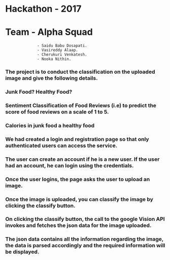 # Hackathon - 2017

# Team - Alpha Squad

                  - Saidu Babu Dosapati.
                  - Vasireddy Alaap.
                  - Cherukuri Venkatesh.
                  - Nooka Nithin.


### The project is to conduct the classification on the uploaded image and give the following details.
### Junk Food? Healthy Food?  
### Sentiment Classification of Food Reviews (i.e) to predict the score of food reviews on a scale of 1 to 5.
### Calories in junk food a healthy food 
### We had created a login and registration page so that only authenticated users can access the service.
### The user can create an account if he is a new user. If the user had an account, he can login using the credentials.
### Once the user logins, the page asks the user to upload an image.
### Once the image is uploaded, you can classify the image by clicking the classify button.
### On clicking the classify button, the call to the google Vision API invokes and fetches the json data for the image uploaded.
### The json data contains all the information regarding the image, the data is parsed accordingly and the required information will be displayed.
